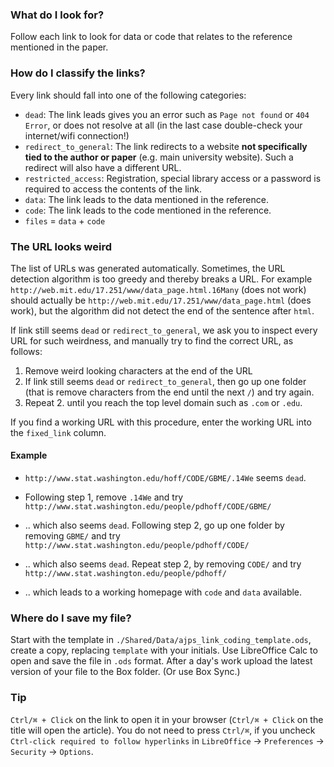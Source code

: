 ### What do I look for?
Follow each link to look for data or code that relates to the reference mentioned in the paper.

### How do I classify the links?
Every link should fall into one of the following categories:

+ `dead`: The link leads gives you an error such as `Page not found` or `404 Error`, or does not resolve at all (in the last case double-check your internet/wifi connection!)
+ `redirect_to_general`: The link redirects to a website **not specifically tied to the author or paper** (e.g. main university website). Such a redirect will also have a different URL.
+ `restricted_access`: Registration, special library access or a password is required to access the contents of the link.
+ `data`: The link leads to the data mentioned in the reference.
+ `code`: The link leads to the code mentioned in the reference.
+ `files` = `data` + `code`

### The URL looks weird
The list of URLs was generated automatically. Sometimes, the URL detection algorithm is too greedy and thereby breaks a URL. For example `http://web.mit.edu/17.251/www/data_page.html.16Many` (does not work) should actually be `http://web.mit.edu/17.251/www/data_page.html` (does work), but the algorithm did not detect the end of the sentence after `html`.

If link still seems `dead` or `redirect_to_general`, we ask you to inspect every URL for such weirdness, and manually try to find the correct URL, as follows:
1. Remove weird looking characters at the end of the URL
2. If link still seems `dead` or `redirect_to_general`, then go up one folder (that is remove characters from the end until the next `/`) and try again.
3. Repeat 2. until you reach the top level domain such as `.com` or `.edu`.

If you find a working URL with this procedure, enter the working URL into the `fixed_link` column.

#### Example
+ `http://www.stat.washington.edu/hoff/CODE/GBME/.14We` seems `dead`.
+ Following step 1, remove `.14We` and try `http://www.stat.washington.edu/people/pdhoff/CODE/GBME/`

+ .. which also seems `dead`. Following step 2, go up one folder by removing `GBME/` and try `http://www.stat.washington.edu/people/pdhoff/CODE/`

+ .. which also seems `dead`. Repeat step 2, by removing `CODE/` and try `http://www.stat.washington.edu/people/pdhoff/`

+ .. which leads to a working homepage with `code` and `data` available.

### Where do I save my file?
Start with the template in `./Shared/Data/ajps_link_coding_template.ods`, create a copy, replacing `template` with your initials.
Use LibreOffice Calc to open and save the file in `.ods` format.
After a day's work upload the latest version of your file to the Box folder. (Or use Box Sync.)

### Tip
`Ctrl/⌘ + Click` on the link to open it in your browser (`Ctrl/⌘ + Click` on the title will open the article). You do not need to press `Ctrl/⌘`, if you uncheck `Ctrl-click required to follow hyperlinks` in `LibreOffice` -> `Preferences` -> `Security` -> `Options`.

